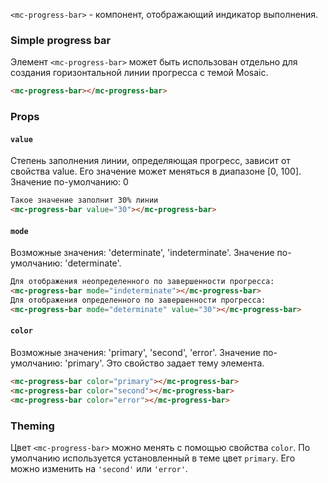 `<mc-progress-bar>` - компонент, отображающий индикатор выполнения.

### Simple progress bar

Элемент `<mc-progress-bar>` может быть использован отдельно для создания горизонтальной линии прогресса с темой Mosaic.

```html
<mc-progress-bar></mc-progress-bar>
```

### Props

#### `value`
Степень заполнения линии, определяющая прогресс, зависит от свойства value.
Его значение может меняться в диапазоне [0, 100].
Значение по-умолчанию: 0

```html
Такое значение заполнит 30% линии
<mc-progress-bar value="30"></mc-progress-bar>
```
<!-- example(progress-bar-overview) -->

#### `mode`
Возможные значения: 'determinate', 'indeterminate'.
Значение по-умолчанию: 'determinate'.  

```html
Для отображения неопределенного по завершенности прогресса:
<mc-progress-bar mode="indeterminate"></mc-progress-bar>
Для отображения определенного по завершенности прогресса:
<mc-progress-bar mode="determinate" value="30"></mc-progress-bar>
```
<!-- example(progress-bar-indeterminate) -->


#### `color`
Возможные значения: 'primary', 'second', 'error'.
Значение по-умолчанию: 'primary'.
Это свойство задает тему элемента.

```html
<mc-progress-bar color="primary"></mc-progress-bar>
<mc-progress-bar color="second"></mc-progress-bar>
<mc-progress-bar color="error"></mc-progress-bar>
```

### Theming
Цвет `<mc-progress-bar>` можно менять с помощью свойства `color`. 
По умолчанию используется установленный в теме цвет `primary`. Его можно изменить на `'second'` или `'error'`.